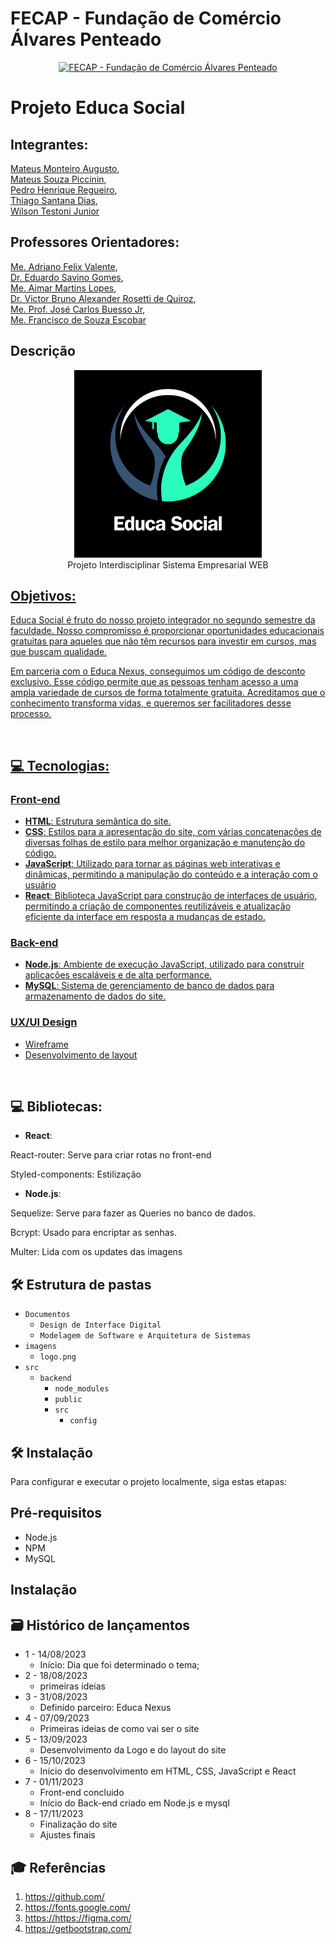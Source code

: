 # FECAP - Fundação de Comércio Álvares Penteado

<p align="center">
<a href= "https://www.fecap.br/"><img src="https://encrypted-tbn0.gstatic.com/images?q=tbn:ANd9GcRhZPrRa89Kma0ZZogxm0pi-tCn_TLKeHGVxywp-LXAFGR3B1DPouAJYHgKZGV0XTEf4AE&usqp=CAU" alt="FECAP - Fundação de Comércio Álvares Penteado" border="0"></a>
</p>

# Projeto Educa Social

## Integrantes:
<a href="https://www.linkedin.com/in/mateusmonteiroaugusto/">Mateus Monteiro Augusto</a>, <br>
<a href="https://www.linkedin.com/in/victorbarq/">Mateus Souza Piccinin</a>, <br>
<a href="https://www.linkedin.com/in/victorbarq/">Pedro Henrique Regueiro</a>, <br>
<a href="https://www.linkedin.com/in/victorbarq/">Thiago Santana Dias</a>, <br>
<a href="https://www.linkedin.com/in/victorbarq/">Wilson Testoni Junior</a>

## Professores Orientadores: 
<a href="https://www.linkedin.com/in/adriano-valente-534576135/">Me. Adriano Felix Valente</a>, <br>
<a href="https://www.linkedin.com/in/eduardo-savino-gomes-77833a10/">Dr. Eduardo Savino Gomes</a>, <br>
<a href="https://www.linkedin.com/in/aimarlopes/">Me. Aimar Martins Lopes</a>, <br>
<a href="https://www.linkedin.com/in/victorbarq/">Dr. Victor Bruno Alexander Rosetti de Quiroz</a>,<br>
<a href="https://www.linkedin.com/in/jos%C3%A9-carlos-buesso-jr-15462234/">Me. Prof. José Carlos Buesso Jr</a>, <br>
<a href="https://www.linkedin.com/in/francisco-escobar/">Me. Francisco de Souza Escobar</a>


## Descrição
<p align="center">
<img src="https://github.com/2023-2-NADS2/Projeto9/blob/main/Imagens/logo.png" border="0" width="300"> <br>
  Projeto Interdisciplinar Sistema Empresarial WEB  <a href="/">
</p>


## Objetivos: <br>
<p>Educa Social é fruto do nosso projeto integrador no segundo semestre da faculdade. Nosso compromisso é proporcionar oportunidades educacionais gratuitas para aqueles que não têm recursos para investir em cursos, mas que buscam qualidade. </p>
<p> Em parceria com o Educa Nexus, conseguimos um código de desconto exclusivo. Esse código permite que as pessoas tenham acesso a uma ampla variedade de cursos de forma totalmente gratuita. Acreditamos que o conhecimento transforma vidas, e queremos ser facilitadores desse processo.</p> <br>

## 💻 Tecnologias: <br>
### Front-end
- **HTML**: Estrutura semântica do site.
- **CSS**: Estilos para a apresentação do site, com várias concatenações de diversas folhas de estilo para melhor organização e manutenção do código.
- **JavaScript**: Utilizado para tornar as páginas web interativas e dinâmicas, permitindo a manipulação do conteúdo e a interação com o usuário
- **React**:  Biblioteca JavaScript para construção de interfaces de usuário, permitindo a criação de componentes reutilizáveis e atualização eficiente da interface em resposta a mudanças de estado.

### Back-end
- **Node.js**: Ambiente de execução JavaScript, utilizado para construir aplicações escaláveis e de alta performance.
- **MySQL**: Sistema de gerenciamento de banco de dados para armazenamento de dados do site.

### UX/UI Design
- <a href="https://www.figma.com/file/M33fxI2bjVKQenw25Oj4E4/Wireframe-P03?type=design&node-id=0-1&mode=design"> Wireframe</a><br>
- <a href="https://www.figma.com/file/rRDqPpipYdsBG4X91Bhqaa/Layout-E03?type=design&node-id=0-1&mode=design"> Desenvolvimento de layout</a><br>
<br>

## 💻 Bibliotecas: <br> 
- **React**:
<p>React-router: Serve para criar rotas no front-end</p>
<p>Styled-components: Estilização</p>

- **Node.js**:
<p>Sequelize: Serve para fazer as Queries no banco de dados.</p>
<p>Bcrypt: Usado para encriptar as senhas.</p>
<p>Multer: Lida com os updates das imagens</p>

## 🛠 Estrutura de pastas
- `Documentos`
    - `Design de Interface Digital`
    - `Modelagem de Software e Arquitetura de Sistemas`
- `imagens`
    - `logo.png`
- `src`
    - `backend`
        - `node_modules`
        - `public`
        - `src`
            - `config`

## 🛠 Instalação

Para configurar e executar o projeto localmente, siga estas etapas:

## Pré-requisitos
- Node.js 
- NPM 
- MySQL
## Instalação


## 🗃 Histórico de lançamentos
* 1 - 14/08/2023
    * Início: Dia que foi determinado o tema;
* 2 - 18/08/2023
    * primeiras ideias
* 3 - 31/08/2023
    * Definido parceiro: Educa Nexus
* 4 - 07/09/2023
    * Primeiras ideias de como vai ser o site
* 5 - 13/09/2023
    * Desenvolvimento da Logo e do layout do site
* 6 - 15/10/2023
    * Início do desenvolvimento em HTML, CSS, JavaScript e React 
* 7 - 01/11/2023
    * Front-end concluido
    * Início do Back-end criado em Node.js e mysql
* 8 - 17/11/2023
    * Finalização do site
    * Ajustes finais

  
## 🎓 Referências
1. <https://github.com/>
2. <https://fonts.google.com/>
3. <https://https://figma.com/>
4. <https://getbootstrap.com/>
